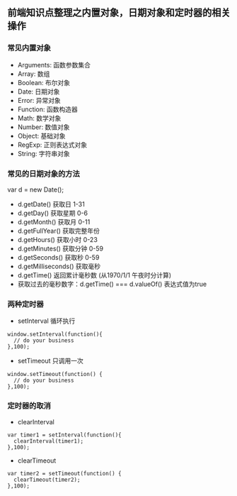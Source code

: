 前端知识点整理之内置对象，日期对象和定时器的相关操作
---

### 常见内置对象

- Arguments: 函数参数集合
- Array: 数组
- Boolean: 布尔对象
- Date: 日期对象
- Error: 异常对象
- Function: 函数构造器
- Math: 数学对象
- Number: 数值对象
- Object: 基础对象
- RegExp: 正则表达式对象
- String: 字符串对象

### 常见的日期对象的方法

var d = new Date();

- d.getDate() 获取日 1-31
- d.getDay()  获取星期 0-6
- d.getMonth() 获取月 0-11
- d.getFullYear() 获取完整年份
- d.getHours() 获取小时 0-23
- d.getMinutes() 获取分钟 0-59
- d.getSeconds() 获取秒 0-59
- d.getMilliseconds() 获取毫秒
- d.getTime() 返回累计毫秒数 (从1970/1/1 午夜时分计算)
- 获取过去的毫秒数字：d.getTime() === d.valueOf() 表达式值为true

### 两种定时器

- setInterval 循环执行
```
window.setInterval(function(){
  // do your business
},100);
```

- setTimeout 只调用一次
```
window.setTimeout(function() {
  // do your business
},100);
```

### 定时器的取消

- clearInterval

```
var timer1 = setInterval(function(){
  clearInterval(timer1);
},100);
```

- clearTimeout

```
var timer2 = setTimeout(function() {
  clearTimeout(timer2);
},100);

```